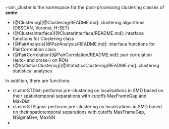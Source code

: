 +smi_cluster is the namespace for the post-processing clustering classes of
***smite***:
- (@Clustering)[@Clustering/README.md]:
  clustering algorithms (DBSCAN, Voronoi, H-SET)
- (@ClusterInterface)[@ClusterInterface/README.md]: 
  interface functions for Clustering class
- (@PairAnalysis)[@PairAnalysis/README.md]: 
  interface functions for PairCorrelation class
- (@PairCorrelation)[@PairCorrelation/README.md]: 
  pair correlation (auto- and cross-) on ROIs
- (@StatisticsClustering)[@StatisticsClustering/README.md]: 
  clustering statistical analyses

In addition, there are functions:
- clusterSTDist: performs pre-clustering on localizations in SMD based
  on their spatiotemporal separations with cutoffs MaxFrameGap and MaxDist
- clusterSTSigma: performs pre-clustering on localizations in SMD based
  on their spatiotemporal separations with cutoffs MaxFrameGap, NSigmaDev, MaxNN
- 

